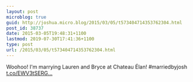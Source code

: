 ```yaml
---
layout: post
microblog: true
guid: http://joshua.micro.blog/2015/03/05/t573404714353762304.html
post_id: 38737
date: 2015-03-05T19:48:31+1100
lastmod: 2019-07-30T17:41:36+1100
type: post
url: /2015/03/05/t573404714353762304.html
---
```

Woohoo! I'm marrying Lauren and Bryce at Chateau Élan! #marriedbyjosh [t.co/EWV3tSERG...](http://t.co/EWV3tSERGV)
